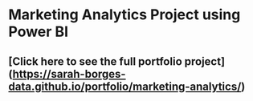 # Marketing Analytics Project using Power BI

## [Click here to see the full portfolio project] (https://sarah-borges-data.github.io/portfolio/marketing-analytics/)
